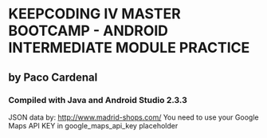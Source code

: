 # KEEPCODING IV MASTER BOOTCAMP - ANDROID INTERMEDIATE MODULE PRACTICE
## by Paco Cardenal

### Compiled with Java and Android Studio 2.3.3

JSON data by: http://www.madrid-shops.com/
You need to use your Google Maps API KEY in google_maps_api_key placeholder
